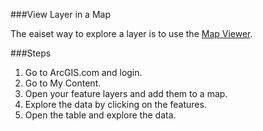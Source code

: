 ###View Layer in a Map

The eaiset way to explore a layer is to use the [Map Viewer](http://doc.arcgis.com/en/arcgis-online/use-maps/view-maps.htm). 

###Steps

1. Go to ArcGIS.com and login.
2. Go to My Content.
3. Open your feature layers and add them to a map.
4. Explore the data by clicking on the features.
5. Open the table and explore the data.